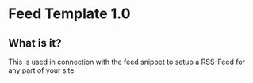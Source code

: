 # Feed Template 1.0

## What is it?

This is used in connection with the feed snippet to setup a RSS-Feed for any part of your site

